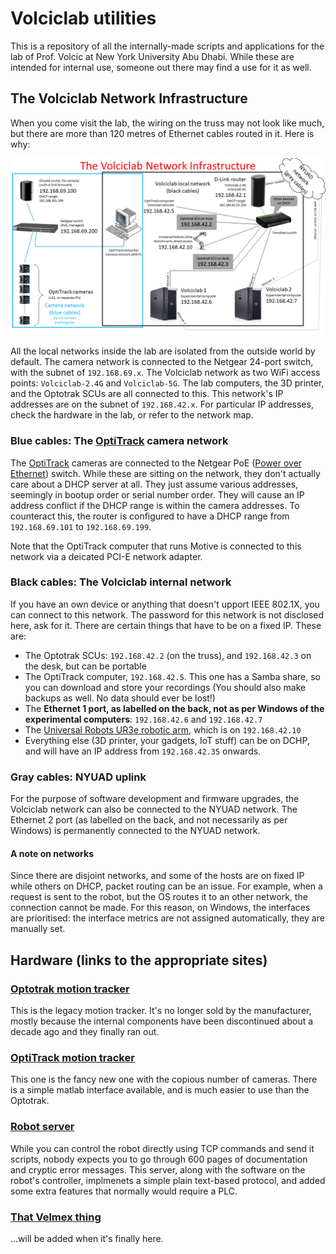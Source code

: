 # Volciclab utilities

This is a repository of all the internally-made scripts and applications for the lab of Prof. Volcic at New York University Abu Dhabi. While these are intended for internal use, someone out there may find a use for it as well.

## The Volciclab Network Infrastructure

When you come visit the lab, the wiring on the truss may not look like much, but there are more than 120 metres of Ethernet cables routed in it. Here is why:

![Now you probably see why I needed to write this all down!](img/volciclab-network-infrastructure.png "Now you probably see why I needed to write this all down!")

All the local networks inside the lab are isolated from the outside world by default. The camera network is connected to the Netgear 24-port switch, with the subnet of `192.168.69.x`. The Volciclab network as two WiFi access points: `Volciclab-2.4G` and `Volciclab-5G`. The lab computers, the 3D printer, and the Optotrak SCUs are all connected to this. This network's IP addresses are on the subnet of `192.168.42.x`. For particular IP addresses, check the hardware in the lab, or refer to the network map.

### Blue cables: The [OptiTrack](OptiTrack/Readme.md) camera network

The [OptiTrack](OptiTrack/Readme.md) cameras are connected to the Netgear PoE ([Power over Ethernet](https://en.wikipedia.org/wiki/Power_over_Ethernet)) switch. While these are sitting on the network, they don't actually care about a DHCP server at all. They just assume various addresses, seemingly in bootup order or serial number order. They will cause an IP address conflict if the DHCP range is within the camera addresses. To counteract this, the router is configured to have a DHCP range from `192.168.69.101` to `192.168.69.199`.

Note that the OptiTrack computer that runs Motive is connected to this network via a deicated PCI-E network adapter.

### Black cables: The Volciclab internal network

If you have an own device or anything that doesn't upport IEEE 802.1X, you can connect to this network. The password for this network is not disclosed here, ask for it. There are certain things that have to be on a fixed IP. These are:

* The Optotrak SCUs: `192.168.42.2` (on the truss), and `192.168.42.3` on the desk, but can be portable
* The OptiTrack computer, `192.168.42.5`. This one has a Samba share, so you can download and store your recordings (You should also make backups as well. No data should ever be lost!)
* The **Ethernet 1 port, as labelled on the back, not as per Windows of the experimental computers**: `192.168.42.6` and `192.168.42.7`
* The [Universal Robots UR3e robotic arm](robot_server/Readme.md), which is on `192.168.42.10`
* Everything else (3D printer, your gadgets, IoT stuff) can be on DCHP, and will have an IP address from `192.168.42.35` onwards.

### Gray cables: NYUAD uplink

For the purpose of software development and firmware upgrades, the Volciclab network can also be connected to the NYUAD network. The Ethernet 2 port (as labelled on the back, and not necessarily as per Windows) is permanently connected to the NYUAD network.

#### A note on networks

Since there are disjoint networks, and some of the hosts are on fixed IP while others on DHCP, packet routing can be an issue. For example, when a request is sent to the robot, but the OS routes it to an other network, the connection cannot be made. For this reason, on Windows, the interfaces are prioritised: the interface metrics are not assigned automatically, they are manually set.

## Hardware (links to the appropriate sites)

### [Optotrak motion tracker](http://www.github.com/volcic/motom-toolbox)

This is the legacy motion tracker. It's no longer sold by the manufacturer, mostly because the internal components have been discontinued about a decade ago and they finally ran out.

### [OptiTrack motion tracker](OptiTrack/Readme.md)

This one is the fancy new one with the copious number of cameras. There is a simple matlab interface available, and is much easier to use than the Optotrak.

### [Robot server](robot_server/Readme.md)

While you can control the robot directly using TCP commands and send it scripts, nobody expects you to go through 600 pages of documentation and cryptic error messages. This server, along with the software on the robot's controller, implmenets a simple plain text-based protocol, and added some extra features that normally would require a PLC.

### [That Velmex thing](Velmex/Readme.md)

...will be added when it's finally here.
